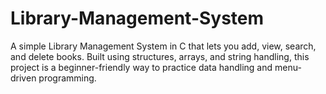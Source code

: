 # Library-Management-System
A simple Library Management System in C that lets you add, view, search, and delete books. Built using structures, arrays, and string handling, this project is a beginner-friendly way to practice data handling and menu-driven programming.
